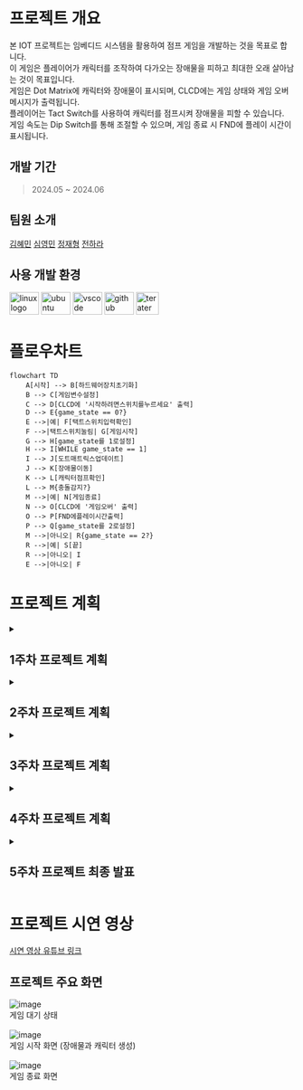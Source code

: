# 프로젝트 개요
본 IOT 프로젝트는 임베디드 시스템을 활용하여 점프 게임을 개발하는 것을 목표로 합니다. <br>
이 게임은 플레이어가 캐릭터를 조작하여 다가오는 장애물을 피하고 최대한 오래 살아남는 것이 목표입니다. <br>
게임은 Dot Matrix에 캐릭터와 장애물이 표시되며, CLCD에는 게임 상태와 게임 오버 메시지가 출력됩니다. <br>
플레이어는 Tact Switch를 사용하여 캐릭터를 점프시켜 장애물을 피할 수 있습니다. <br>
게임 속도는 Dip Switch를 통해 조절할 수 있으며, 게임 종료 시 FND에 플레이 시간이 표시됩니다.

## 개발 기간
> 2024.05 ~ 2024.06

## 팀원 소개
[김혜민](https://github.com/minixzip)
[심영민](https://github.com/zeromin41)
[정재형](https://github.com/jaehyeongjung)
[전하라](https://github.com/rarabong)

## 사용 개발 환경

<div>
  <img src="https://cdn.jsdelivr.net/gh/devicons/devicon/icons/linux/linux-original.svg" height="40" width="52" alt="linux logo" />
  <img src="https://cdn.jsdelivr.net/gh/devicons/devicon/icons/ubuntu/ubuntu-plain.svg" height="40" width="52" alt="ubuntu logo" />
  <img src="https://cdn.jsdelivr.net/gh/devicons/devicon/icons/vscode/vscode-original.svg" height="40" width="52" alt="vscode logo" />
  <img src="https://cdn.jsdelivr.net/gh/devicons/devicon/icons/github/github-original.svg" height="40" width="52" alt="github logo" />
  <img src="https://images.sftcdn.net/images/t_app-icon-m/p/25749bda-7112-4156-afe8-5de81b5f97cb/629816456/tera-term-800x600_0.png" height="40" alt="teraterm logo" />
</div>

# 플로우차트
```mermaid
flowchart TD
    A[시작] --> B[하드웨어장치초기화]
    B --> C[게임변수설정]
    C --> D[CLCD에 '시작하려면스위치를누르세요' 출력]
    D --> E{game_state == 0?}
    E -->|예| F[택트스위치입력확인]
    F -->|택트스위치눌림| G[게임시작]
    G --> H[game_state를 1로설정]
    H --> I[WHILE game_state == 1]
    I --> J[도트매트릭스업데이트]
    J --> K[장애물이동]
    K --> L[캐릭터점프확인]
    L --> M{충돌감지?}
    M -->|예| N[게임종료]
    N --> O[CLCD에 '게임오버' 출력]
    O --> P[FND에플레이시간출력]
    P --> Q[game_state를 2로설정]
    M -->|아니오| R{game_state == 2?}
    R -->|예| S[끝]
    R -->|아니오| I
    E -->|아니오| F
```

# 프로젝트 계획
<details>
<summary><h2>
  1주차 프로젝트 계획
</h2></summary>
  
![image](https://github.com/zeromin41/IOT_Project/assets/130297212/429760d4-0c81-43b0-91dc-48dbfc69a7a2)
![image](https://github.com/zeromin41/IOT_Project/assets/130297212/67e4fcf6-7b47-4a11-9a52-d0e6fe0802a3)
![image](https://github.com/zeromin41/IOT_Project/assets/130297212/9e70f351-f81f-4ba8-87ab-d48fe13b8251)

</details>

<details>
<summary><h2>
  2주차 프로젝트 계획
</h2></summary>

![image](https://github.com/zeromin41/IOT_Project/assets/130297212/dac1363a-5915-485c-bdad-2957c179700c)
![image](https://github.com/zeromin41/IOT_Project/assets/130297212/6997b30f-21cc-4fc2-a65a-1f9756a62431)
![image](https://github.com/zeromin41/IOT_Project/assets/130297212/9e140422-5929-469d-aa34-2f35c55ddd5f)
![image](https://github.com/zeromin41/IOT_Project/assets/130297212/cd431898-9bf1-4e38-ac4b-408c193788f2)

</details>

<details>
<summary><h2>
  3주차 프로젝트 계획
</h2></summary>

![image](https://github.com/zeromin41/IOT_Project/assets/130297212/f1ed6a54-0056-4afb-8657-f2c11ed8dee7)
![image](https://github.com/zeromin41/IOT_Project/assets/130297212/bffcb6da-af90-4841-ba7e-418dff1de73e)
![image](https://github.com/zeromin41/IOT_Project/assets/130297212/6b53b3e3-1f11-43d3-abbd-bdcb7de948f6)
![image](https://github.com/zeromin41/IOT_Project/assets/130297212/9f310d85-4d44-40ca-99e9-34ce0b43f0fd)

</details>

<details>
<summary><h2>
  4주차 프로젝트 계획
</h2></summary>

![image](https://github.com/zeromin41/IOT_Project/assets/130297212/9d4e9c91-372f-4874-b77b-e2c2df891ca0)
![image](https://github.com/zeromin41/IOT_Project/assets/130297212/66b78960-c4be-495b-a4b6-31e31f2377aa)
![image](https://github.com/zeromin41/IOT_Project/assets/130297212/c0a18cb1-a5da-43a7-92d5-c9aa991d670b)
![image](https://github.com/zeromin41/IOT_Project/assets/130297212/ca3f9bd9-add6-459f-8771-3bedb7af0bfa)
![image](https://github.com/zeromin41/IOT_Project/assets/130297212/36c4bbbd-3235-443a-b73b-cb288f8b48c4)


</details>

<details>
<summary><h2>
  5주차 프로젝트 최종 발표
</h2></summary>

![image](https://github.com/zeromin41/IOT_Project/assets/130297212/fdf6035e-7012-4b65-b643-3035136bc8d7)
![image](https://github.com/zeromin41/IOT_Project/assets/130297212/e65806a0-053e-4456-8f9a-0925cebc7b1b)
![image](https://github.com/zeromin41/IOT_Project/assets/130297212/f02e5b9b-793a-498e-bd36-a50e98be7cdd)
![image](https://github.com/zeromin41/IOT_Project/assets/130297212/9b63ad2a-ef2e-4db2-b0cf-d03ac74433cc)
![image](https://github.com/zeromin41/IOT_Project/assets/130297212/3a7e72c6-3ccf-40f7-964a-4b0d5298fe45)
![image](https://github.com/zeromin41/IOT_Project/assets/130297212/dda000c7-f09e-4bd5-82ad-27d96d1e0c78)
![image](https://github.com/zeromin41/IOT_Project/assets/130297212/45c049b0-0a95-403f-a3d1-5fe76033a07c)
![image](https://github.com/zeromin41/IOT_Project/assets/130297212/37fd73c2-c395-4ca1-bebc-c103fbcc56b3)
![image](https://github.com/zeromin41/IOT_Project/assets/130297212/813f7759-a4d6-405e-8356-02fdc954f273)

</details>

# 프로젝트 시연 영상
[시연 영상 유튜브 링크](https://www.youtube.com/watch?v=nFt3l6eh_fw)
## 프로젝트 주요 화면
![image](https://github.com/zeromin41/IOT_Project/assets/130297212/d4e1edc4-2744-4b1b-8a3a-62a40d0da9a9) <br>
게임 대기 상태 <br><br>
![image](https://github.com/zeromin41/IOT_Project/assets/130297212/a85ccfaa-a7ca-447e-afb7-0b343c130a9f) <br>
게임 시작 화면 (장애물과 캐릭터 생성) <br><br>
![image](https://github.com/zeromin41/IOT_Project/assets/130297212/e60a7c94-e467-476d-aca3-728d1ec4e6b7) <br>
게임 종료 화면



